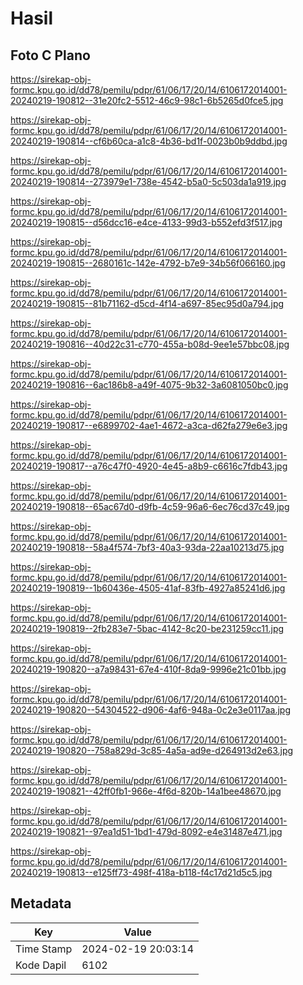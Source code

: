 # Hasil

## Foto C Plano

https://sirekap-obj-formc.kpu.go.id/dd78/pemilu/pdpr/61/06/17/20/14/6106172014001-20240219-190812--31e20fc2-5512-46c9-98c1-6b5265d0fce5.jpg

https://sirekap-obj-formc.kpu.go.id/dd78/pemilu/pdpr/61/06/17/20/14/6106172014001-20240219-190814--cf6b60ca-a1c8-4b36-bd1f-0023b0b9ddbd.jpg

https://sirekap-obj-formc.kpu.go.id/dd78/pemilu/pdpr/61/06/17/20/14/6106172014001-20240219-190814--273979e1-738e-4542-b5a0-5c503da1a919.jpg

https://sirekap-obj-formc.kpu.go.id/dd78/pemilu/pdpr/61/06/17/20/14/6106172014001-20240219-190815--d56dcc16-e4ce-4133-99d3-b552efd3f517.jpg

https://sirekap-obj-formc.kpu.go.id/dd78/pemilu/pdpr/61/06/17/20/14/6106172014001-20240219-190815--2680161c-142e-4792-b7e9-34b56f066160.jpg

https://sirekap-obj-formc.kpu.go.id/dd78/pemilu/pdpr/61/06/17/20/14/6106172014001-20240219-190815--81b71162-d5cd-4f14-a697-85ec95d0a794.jpg

https://sirekap-obj-formc.kpu.go.id/dd78/pemilu/pdpr/61/06/17/20/14/6106172014001-20240219-190816--40d22c31-c770-455a-b08d-9ee1e57bbc08.jpg

https://sirekap-obj-formc.kpu.go.id/dd78/pemilu/pdpr/61/06/17/20/14/6106172014001-20240219-190816--6ac186b8-a49f-4075-9b32-3a6081050bc0.jpg

https://sirekap-obj-formc.kpu.go.id/dd78/pemilu/pdpr/61/06/17/20/14/6106172014001-20240219-190817--e6899702-4ae1-4672-a3ca-d62fa279e6e3.jpg

https://sirekap-obj-formc.kpu.go.id/dd78/pemilu/pdpr/61/06/17/20/14/6106172014001-20240219-190817--a76c47f0-4920-4e45-a8b9-c6616c7fdb43.jpg

https://sirekap-obj-formc.kpu.go.id/dd78/pemilu/pdpr/61/06/17/20/14/6106172014001-20240219-190818--65ac67d0-d9fb-4c59-96a6-6ec76cd37c49.jpg

https://sirekap-obj-formc.kpu.go.id/dd78/pemilu/pdpr/61/06/17/20/14/6106172014001-20240219-190818--58a4f574-7bf3-40a3-93da-22aa10213d75.jpg

https://sirekap-obj-formc.kpu.go.id/dd78/pemilu/pdpr/61/06/17/20/14/6106172014001-20240219-190819--1b60436e-4505-41af-83fb-4927a85241d6.jpg

https://sirekap-obj-formc.kpu.go.id/dd78/pemilu/pdpr/61/06/17/20/14/6106172014001-20240219-190819--2fb283e7-5bac-4142-8c20-be231259cc11.jpg

https://sirekap-obj-formc.kpu.go.id/dd78/pemilu/pdpr/61/06/17/20/14/6106172014001-20240219-190820--a7a98431-67e4-410f-8da9-9996e21c01bb.jpg

https://sirekap-obj-formc.kpu.go.id/dd78/pemilu/pdpr/61/06/17/20/14/6106172014001-20240219-190820--54304522-d906-4af6-948a-0c2e3e0117aa.jpg

https://sirekap-obj-formc.kpu.go.id/dd78/pemilu/pdpr/61/06/17/20/14/6106172014001-20240219-190820--758a829d-3c85-4a5a-ad9e-d264913d2e63.jpg

https://sirekap-obj-formc.kpu.go.id/dd78/pemilu/pdpr/61/06/17/20/14/6106172014001-20240219-190821--42ff0fb1-966e-4f6d-820b-14a1bee48670.jpg

https://sirekap-obj-formc.kpu.go.id/dd78/pemilu/pdpr/61/06/17/20/14/6106172014001-20240219-190821--97ea1d51-1bd1-479d-8092-e4e31487e471.jpg

https://sirekap-obj-formc.kpu.go.id/dd78/pemilu/pdpr/61/06/17/20/14/6106172014001-20240219-190813--e125ff73-498f-418a-b118-f4c17d21d5c5.jpg


## Metadata

| Key        | Value               |
| ---------- | ------------------- |
| Time Stamp | 2024-02-19 20:03:14 |
| Kode Dapil | 6102                |



